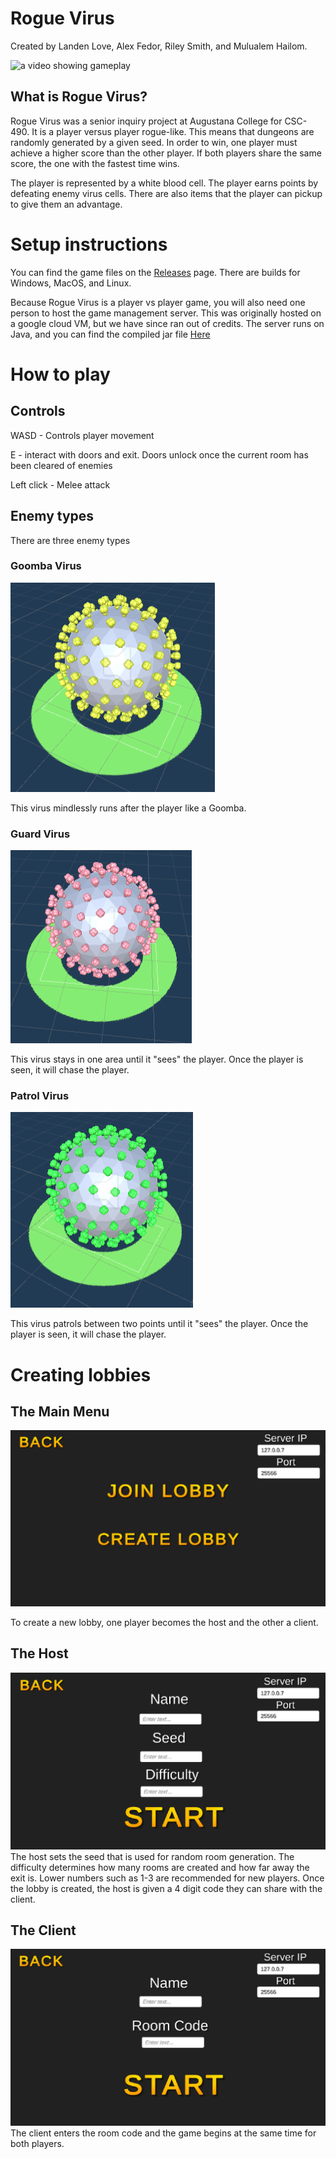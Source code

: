 # Rogue Virus
Created by Landen Love, Alex Fedor, Riley Smith, and Mulualem Hailom.

![a video showing gameplay](assets_md/gameplay.gif)

## What is Rogue Virus?

Rogue Virus was a senior inquiry project at Augustana College for CSC-490. It is a player versus player rogue-like. This means that dungeons are randomly generated by a given seed. In order to win, one player must achieve a higher score than the other player. If both players share the same score, the one with the fastest time wins.

The player is represented by a white blood cell. The player earns points by defeating enemy virus cells. There are also items that the player can pickup to give them an advantage.
 
# Setup instructions

You can find the game files on the [Releases](https://github.com/AugustanaCSC490Spring2021/shoveler-repo/releases) page. There are builds for Windows, MacOS, and Linux.

Because Rogue Virus is a player vs player game, you will also need one person to host the game management server. This was originally hosted on a google cloud VM, but we have since ran out of credits. The server runs on Java, and you can find the compiled jar file [Here](https://github.com/AugustanaCSC490Spring2021/shoveler-repo-server/releases)

# How to play
## Controls
WASD - Controls player movement

E - interact with doors and exit. Doors unlock once the current room has been cleared of enemies

Left click - Melee attack

## Enemy types
There are three enemy types

### Goomba Virus
![A virus cell with yellow tips](assets_md/goomba.png)

This virus mindlessly runs after the player like a Goomba.

### Guard Virus
![A virus cell with red tips](assets_md/guard.png)

This virus stays in one area until it "sees" the player. Once the player is seen, it will chase the player.

### Patrol Virus
![A virus cell with green tips](assets_md/patrol.png)

This virus patrols between two points until it "sees" the player. Once the player is seen, it will chase the player.

# Creating lobbies
## The Main Menu
![the lobby screen](assets_md/lobby.png)

To create a new lobby, one player becomes the host and the other a client.

## The Host
![the lobby screen](assets_md/create.png)
The host sets the seed that is used for random room generation. The difficulty determines how many rooms are created and how far away the exit is. Lower numbers such as 1-3 are recommended for new players. Once the lobby is created, the host is given a 4 digit code they can share with the client.

## The Client
![the lobby screen](assets_md/join.png)
The client enters the room code and the game begins at the same time for both players.